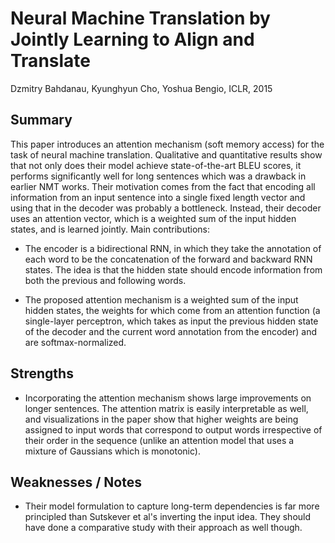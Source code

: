 # Neural Machine Translation by Jointly Learning to Align and Translate

Dzmitry Bahdanau, Kyunghyun Cho, Yoshua Bengio, ICLR, 2015

## Summary

This paper introduces an attention mechanism (soft memory access)
for the task of neural machine translation. Qualitative and quantitative
results show that not only does their model achieve state-of-the-art BLEU
scores, it performs significantly well for long sentences which was a
drawback in earlier NMT works. Their motivation comes from the fact that
encoding all information from an input sentence into a single fixed length
vector and using that in the decoder was probably a bottleneck. Instead,
their decoder uses an attention vector, which is a weighted sum of the
input hidden states, and is learned jointly. Main contributions:

- The encoder is a bidirectional RNN, in which they take the annotation
of each word to be the concatenation of the forward and backward RNN states.
The idea is that the hidden state should encode information from both the
previous and following words.

- The proposed attention mechanism is a weighted sum of the input hidden
states, the weights for which come from an attention function (a single-layer
perceptron, which takes as input the previous hidden state of the decoder and
the current word annotation from the encoder) and are softmax-normalized.

## Strengths

- Incorporating the attention mechanism shows large improvements on
longer sentences. The attention matrix is easily interpretable as well,
and visualizations in the paper show that higher weights are being assigned
to input words that correspond to output words irrespective of their order
in the sequence (unlike an attention model that uses a mixture of Gaussians
which is monotonic).

## Weaknesses / Notes

- Their model formulation to capture long-term dependencies is far more
principled than Sutskever et al's inverting the input idea. They should
have done a comparative study with their approach as well though.